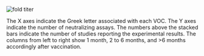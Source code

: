 <section class="figure-section wrap">
<div class="figure-image">

![fold titer](susceptibility-data/vp-titer-3dose-no-inf.svg)

</div>

<div class="figure-caption">

The X axes indicate the Greek letter associated with each VOC. The Y axes
indicate the number of neutralizing assays. The numbers above the stacked bars
indicate the number of studies reporting the experimental results. The columns
from left to right show 1 month, 2 to 6 months, and &gt;6 months accordingly after vaccination.


</div>

</section>

